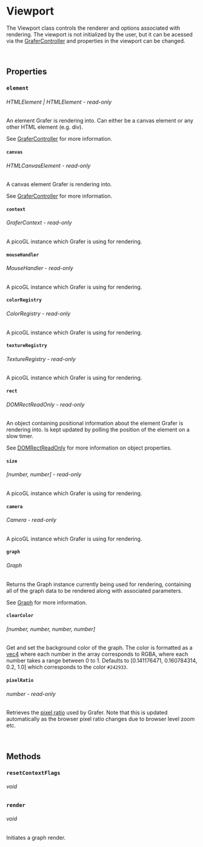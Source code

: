 # Viewport

The Viewport class controls the renderer and options associated with rendering. The viewport is not initialized by the user, but it can be acessed via the [GraferController](./grafer-controller.md#viewport) and properties in the viewport can be changed.

<br>

## Properties

### `element`
###### HTMLElement \| HTMLElement - *read-only*

An element Grafer is rendering into. Can either be a canvas element or any other HTML element (e.g. div).

See [GraferController](./grafer-controller.md#canvas) for more information.

#### `canvas`
###### HTMLCanvasElement - *read-only*

A canvas element Grafer is rendering into.

See [GraferController](./grafer-controller.md#canvas) for more information.

#### `context`
###### GraferContext - *read-only*

A picoGL instance which Grafer is using for rendering.

#### `mouseHandler`
###### MouseHandler - *read-only*

A picoGL instance which Grafer is using for rendering.

#### `colorRegistry`
###### ColorRegistry - *read-only*

A picoGL instance which Grafer is using for rendering.

#### `textureRegistry`
###### TextureRegistry - *read-only*

A picoGL instance which Grafer is using for rendering.

#### `rect`
###### DOMRectReadOnly - *read-only*

An object containing positional information about the element Grafer is rendering into. Is kept updated by polling the position of the element on a slow timer.

See [DOMRectReadOnly](https://developer.mozilla.org/en-US/docs/Web/API/DOMRectReadOnly) for more information on object properties.

#### `size`
###### [number, number] - *read-only*

A picoGL instance which Grafer is using for rendering.

#### `camera`
###### Camera - *read-only*

A picoGL instance which Grafer is using for rendering.

#### `graph`
###### Graph

Returns the Graph instance currently being used for rendering, containing all of the graph data to be rendered along with associated parameters.

See [Graph](./ggraph.md) for more information.


#### `clearColor`
###### [number, number, number, number]

Get and set the background color of the graph. The color is formatted as a [vec4](https://thebookofshaders.com/glossary/?search=vec4) where each number in the array corresponds to RGBA, where each number takes a range between 0 to 1. Defaults to [0.141176471, 0.160784314, 0.2, 1.0] which corresponds to the color `#242933`.

#### `pixelRatio`
###### number - *read-only*

Retrieves the [pixel ratio](https://developer.mozilla.org/en-US/docs/Web/API/Window/devicePixelRatio) used by Grafer. Note that this is updated automatically as the browser pixel ratio changes due to browser level zoom etc.

<br>

## Methods

### `resetContextFlags`
###### void

### `render`
###### void

Initiates a graph render.
